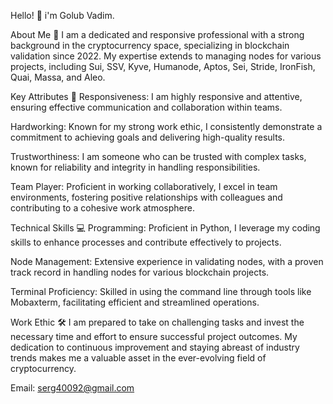 Hello! 👋 i'm Golub Vadim.

About Me 🚀
I am a dedicated and responsive professional with a strong background in the cryptocurrency space, specializing in blockchain validation since 2022. My expertise extends to managing nodes for various projects, including Sui, SSV, Kyve, Humanode, Aptos, Sei, Stride, IronFish, Quai, Massa, and Aleo.

Key Attributes 🌟
Responsiveness: I am highly responsive and attentive, ensuring effective communication and collaboration within teams.

Hardworking: Known for my strong work ethic, I consistently demonstrate a commitment to achieving goals and delivering high-quality results.

Trustworthiness: I am someone who can be trusted with complex tasks, known for reliability and integrity in handling responsibilities.

Team Player: Proficient in working collaboratively, I excel in team environments, fostering positive relationships with colleagues and contributing to a cohesive work atmosphere.

Technical Skills 💻
Programming: Proficient in Python, I leverage my coding skills to enhance processes and contribute effectively to projects.

Node Management: Extensive experience in validating nodes, with a proven track record in handling nodes for various blockchain projects.

Terminal Proficiency: Skilled in using the command line through tools like Mobaxterm, facilitating efficient and streamlined operations.

Work Ethic 🛠️
I am prepared to take on challenging tasks and invest the necessary time and effort to ensure successful project outcomes. My dedication to continuous improvement and staying abreast of industry trends makes me a valuable asset in the ever-evolving field of cryptocurrency.


Email: serg40092@gmail.com
